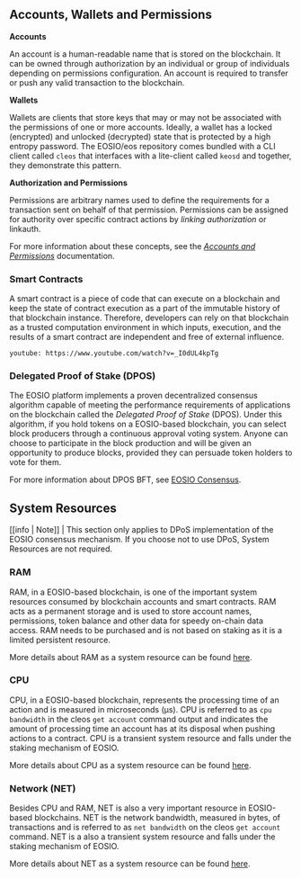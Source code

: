 
## Accounts, Wallets and Permissions

**Accounts**

An account is a human-readable name that is stored on the blockchain. It can be owned through authorization by an individual or group of individuals depending on permissions configuration. An account is required to transfer or push any valid transaction to the blockchain.

**Wallets**

Wallets are clients that store keys that may or may not be associated with the permissions of one or more accounts. Ideally, a wallet has a locked (encrypted) and unlocked (decrypted) state that is protected by a high entropy password. The EOSIO/eos repository comes bundled with a CLI client called `cleos` that interfaces with a lite-client called `keosd` and together, they demonstrate this pattern.

**Authorization and Permissions**

Permissions are arbitrary names used to define the requirements for a transaction sent on behalf of that permission. Permissions can be assigned for authority over specific contract actions by *linking authorization* or linkauth.

For more information about these concepts, see the [_Accounts and Permissions_](../60_protocol-guides/40_accounts_and_permissions.md) documentation.

### Smart Contracts

A smart contract is a piece of code that can execute on a blockchain and keep the state of contract execution as a part of the immutable history of that blockchain instance. Therefore, developers can rely on that blockchain as a trusted computation environment in which inputs, execution, and the results of a smart contract are independent and free of external influence.

`youtube: https://www.youtube.com/watch?v=_I0dUL4kpTg`

### Delegated Proof of Stake (DPOS)

The EOSIO platform implements a proven decentralized consensus algorithm capable of meeting the performance requirements of applications on the blockchain called the _Delegated Proof of Stake_ (DPOS). Under this algorithm, if you hold tokens on a EOSIO-based blockchain, you can select block producers through a continuous approval voting system. Anyone can choose to participate in the block production and will be given an opportunity to produce blocks, provided they can persuade token holders to vote for them.

For more information about DPOS BFT, see [EOSIO Consensus](../60_protocol-guides/10_consensus_protocol.md#3-eosio-consensus-dpos--abft).

<!-- The link will be updated once the initial site is live -->

## System Resources

[[info | Note]]
| This section only applies to DPoS implementation of the EOSIO consensus mechanism. If you choose not to use DPoS, System Resources are not required.

### RAM

RAM, in a EOSIO-based blockchain, is one of the important system resources consumed by blockchain accounts and smart contracts. RAM acts as a permanent storage and is used to store account names, permissions, token balance and other data for speedy on-chain data access. RAM needs to be purchased and is not based on staking as it is a limited persistent resource.

More details about RAM as a system resource can be found [here](https://developers.eos.io/manuals/eosio.contracts/latest/key-concepts/ram).

### CPU

CPU, in a EOSIO-based blockchain, represents the processing time of an action and is measured in microseconds (μs). CPU is referred to as `cpu bandwidth` in the cleos `get account` command output and indicates the amount of processing time an account has at its disposal when pushing actions to a contract. CPU is a transient system resource and falls under the staking mechanism of EOSIO.

More details about CPU as a system resource can be found [here](https://developers.eos.io/manuals/eosio.contracts/latest/key-concepts/cpu).

### Network (NET)

Besides CPU and RAM, NET is also a very important resource in EOSIO-based blockchains. NET is the network bandwidth, measured in bytes, of transactions and is referred to as `net bandwidth` on the cleos `get account` command. NET is a also a transient system resource and falls under the staking mechanism of EOSIO.

More details about NET as a system resource can be found [here](https://developers.eos.io/manuals/eosio.contracts/latest/key-concepts/net).
